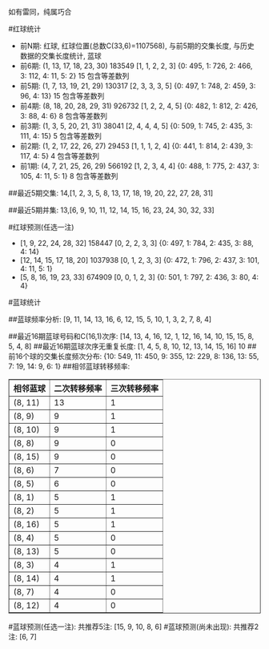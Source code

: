 <!-- 
.. title: 双色球2015074期(2015-06-28)数据分析报告
.. slug: slott-2015074-2015-06-28-report
.. date: 2015-06-29 08:00:00 UTC+08:00
.. tags: Lottery
.. link: 
.. description: 
.. type: text
-->

如有雷同，纯属巧合

<!-- TEASER_END-->

#红球统计

- 前N期: 红球, 红球位置(总数C(33,6)=1107568), 与前5期的交集长度, 与历史数据的交集长度统计, 蓝球
- 前6期: (1, 13, 17, 18, 23, 30) 183549 [1, 1, 2, 2, 3] {0: 495, 1: 726, 2: 466, 3: 112, 4: 11, 5: 2} 15 包含等差数列
- 前5期: (1, 7, 13, 19, 21, 29) 130317 [2, 3, 3, 3, 5] {0: 497, 1: 748, 2: 459, 3: 96, 4: 13} 15 包含等差数列
- 前4期: (8, 18, 20, 28, 29, 31) 926732 [1, 2, 2, 4, 5] {0: 482, 1: 812, 2: 426, 3: 88, 4: 6} 8 包含等差数列
- 前3期: (1, 3, 5, 20, 21, 31) 38041 [2, 4, 4, 4, 5] {0: 509, 1: 745, 2: 435, 3: 111, 4: 15} 5 包含等差数列
- 前2期: (1, 2, 17, 22, 26, 27) 29453 [1, 1, 1, 2, 4] {0: 441, 1: 814, 2: 439, 3: 117, 4: 5} 4 包含等差数列
- 前1期: (4, 7, 21, 25, 26, 29) 566192 [1, 2, 3, 4, 4] {0: 488, 1: 775, 2: 437, 3: 105, 4: 11, 5: 1} 8 包含等差数列

##最近5期交集:
14,[1, 2, 3, 5, 8, 13, 17, 18, 19, 20, 22, 27, 28, 31]

##最近5期并集:
13,[6, 9, 10, 11, 12, 14, 15, 16, 23, 24, 30, 32, 33]

#红球预测(任选一注)

- [1, 9, 22, 24, 28, 32] 158447 [0, 2, 2, 3, 3] {0: 497, 1: 784, 2: 435, 3: 88, 4: 14}
- [12, 14, 15, 17, 18, 20] 1037938 [0, 1, 2, 3, 3] {0: 472, 1: 796, 2: 437, 3: 101, 4: 11, 5: 1}
- [5, 8, 16, 19, 23, 33] 674909 [0, 0, 1, 2, 3] {0: 501, 1: 797, 2: 436, 3: 80, 4: 4}

#蓝球统计

##蓝球频率分析:
[9, 11, 14, 13, 16, 6, 12, 15, 5, 10, 1, 3, 2, 7, 8, 4]

##最近16期蓝球号码和C(16,1)次序:
[14, 13, 4, 16, 12, 1, 12, 16, 14, 10, 15, 15, 8, 5, 4, 8]
##最近16期蓝球次序无重复长度:
[1, 4, 5, 8, 10, 12, 13, 14, 15, 16] 10
##前16个球的交集长度频次分布:
{10: 549, 11: 450, 9: 355, 12: 229, 8: 136, 13: 55, 7: 19, 14: 9, 6: 1}
##相邻蓝球转移频率:
<table border="1" class="table table-striped dataframe">
  <thead>
    <tr style="text-align: right;">
      <th>相邻蓝球</th>
      <th>二次转移频率</th>
      <th>三次转移频率</th>
    </tr>
  </thead>
  <tbody>
    <tr>
      <td>(8, 11)</td>
      <td>13</td>
      <td>1</td>
    </tr>
    <tr>
      <td>(8, 9)</td>
      <td>9</td>
      <td>1</td>
    </tr>
    <tr>
      <td>(8, 10)</td>
      <td>9</td>
      <td>1</td>
    </tr>
    <tr>
      <td>(8, 8)</td>
      <td>9</td>
      <td>0</td>
    </tr>
    <tr>
      <td>(8, 15)</td>
      <td>9</td>
      <td>0</td>
    </tr>
    <tr>
      <td>(8, 6)</td>
      <td>7</td>
      <td>0</td>
    </tr>
    <tr>
      <td>(8, 5)</td>
      <td>6</td>
      <td>0</td>
    </tr>
    <tr>
      <td>(8, 1)</td>
      <td>5</td>
      <td>1</td>
    </tr>
    <tr>
      <td>(8, 2)</td>
      <td>5</td>
      <td>1</td>
    </tr>
    <tr>
      <td>(8, 16)</td>
      <td>5</td>
      <td>1</td>
    </tr>
    <tr>
      <td>(8, 4)</td>
      <td>5</td>
      <td>0</td>
    </tr>
    <tr>
      <td>(8, 13)</td>
      <td>5</td>
      <td>0</td>
    </tr>
    <tr>
      <td>(8, 3)</td>
      <td>4</td>
      <td>1</td>
    </tr>
    <tr>
      <td>(8, 14)</td>
      <td>4</td>
      <td>1</td>
    </tr>
    <tr>
      <td>(8, 7)</td>
      <td>4</td>
      <td>0</td>
    </tr>
    <tr>
      <td>(8, 12)</td>
      <td>4</td>
      <td>0</td>
    </tr>
  </tbody>
</table>
#蓝球预测(任选一注):
共推荐5注: [15, 9, 10, 8, 6]
#蓝球预测(尚未出现):
共推荐2注: [6, 7]

